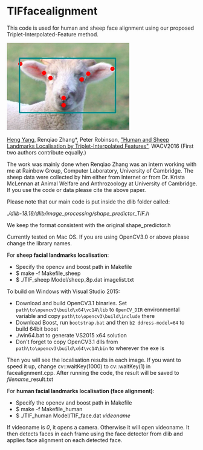 # TIFfacealignment
This code is used for human and sheep face alignment using our proposed Triplet-Interpolated-Feature method. 

![alt tag](https://github.com/ChrisYang/TIFfacealignment/blob/master/sheep.jpg)

[Heng Yang](https://sites.google.com/site/yanghengcv/home), Renqiao Zhang*, Peter Robinson, ["Human and Sheep Landmarks Localisation by Triplet-Interpolated Features"](http://arxiv.org/pdf/1509.04954.pdf), WACV2016 (First two authors contribute equally.)

The work was mainly done when Renqiao Zhang was an intern working with me at Rainbow Group, Computer Laboratory, University of Cambridge. The sheep data were collected by him either from Internet or from Dr. Krista McLennan at Animal Welfare and Anthrozoology at University of Cambridge. If you use the code or data please cite the above paper. 

Please note that our main code is put inside the dlib folder called:

*./dlib-18.16/dlib/image_processing/shape_predictor_TIF.h*

We keep the format consistent with the original shape_predictor.h


Currently tested on Mac OS. If you are using OpenCV3.0 or above please change the library names.

For **sheep facial landmarks localisation**: 

* Specify the opencv and boost path in Makefile 
* $ make -f Makefile_sheep
* $ ./TIF_sheep Model/sheep_8p.dat imagelist.txt 

To build on Windows with Visual Studio 2015:

* Download and build OpenCV3.1 binaries. Set `path\to\opencv3\build\x64\vc14\lib` to `OpenCV_DIR` environmental variable and copy `path\to\opencv3\build\include` there
* Download Boost, run `bootstrap.bat` and then `b2 ddress-model=64` to build 64bit boost
* ./win64.bat to generate VS2015 x64 solution
* Don't forget to copy OpenCV3.1 dlls from `path\to\opencv3\build\x64\vc14\bin` to wherever the exe is


Then you will see the localisation results in each image. If you want to speed it up, change cv::waitKey(1000) to cv::waitKey(1) in facealignment.cpp. 
After running the code, the result will be saved to *filename*_result.txt 

For **human facial landmarks localisation (face alignment)**:

* Specify the opencv and boost path in Makefile 
* $ make -f Makefile_human
* $ ./TIF_human Model/TIF_face.dat *videoname* 

If videoname is *0*, it opens a camera. Otherwise it will open videoname.  It then detects faces in each frame using the face detector from dlib and applies face alignment on each detected face. 





